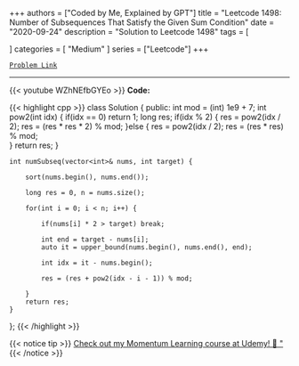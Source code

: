 
+++
authors = ["Coded by Me, Explained by GPT"]
title = "Leetcode 1498: Number of Subsequences That Satisfy the Given Sum Condition"
date = "2020-09-24"
description = "Solution to Leetcode 1498"
tags = [
    
]
categories = [
    "Medium"
]
series = ["Leetcode"]
+++



[`Problem Link`](https://leetcode.com/problems/number-of-subsequences-that-satisfy-the-given-sum-condition/description/)

---
{{< youtube WZhNEfbGYEo >}}
**Code:**

{{< highlight cpp >}}
class Solution {
public:
    int mod = (int) 1e9 + 7;
    int pow2(int idx) {
        if(idx == 0) return 1;
        long res;
        if(idx % 2) {
            res = pow2(idx / 2);
            res = (res * res * 2) % mod;
        }else {
            res = pow2(idx / 2);
            res = (res * res) % mod;            
        }
        return res;
    }
    
    int numSubseq(vector<int>& nums, int target) {
        
        sort(nums.begin(), nums.end());
        
        long res = 0, n = nums.size();
        
        for(int i = 0; i < n; i++) {
            
            if(nums[i] * 2 > target) break;
            
            int end = target - nums[i];
            auto it = upper_bound(nums.begin(), nums.end(), end);
            
            int idx = it - nums.begin();

            res = (res + pow2(idx - i - 1)) % mod;
            
        }
        return res;
    }
};
{{< /highlight >}}



{{< notice tip >}}
[Check out my Momentum Learning course at Udemy! 🚀 "](https://www.udemy.com/course/blind-75-the-data-structures-and-algorithms-essentials/)
{{< /notice >}}

